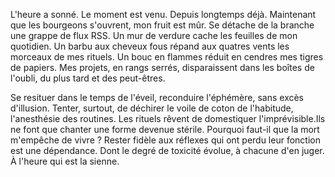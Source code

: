 L'heure a sonné. Le moment est venu. Depuis longtemps déjà. Maintenant que les bourgeons s'ouvrent, mon fruit est mûr. Se détache de la branche une grappe de flux RSS. Un mur de verdure cache les feuilles de mon quotidien. Un barbu aux cheveux fous répand aux quatres vents les morceaux de mes rituels. Un bouc en flammes réduit en cendres mes tigres de papiers. Mes projets, en rangs serrés, disparaissent dans les boîtes de l'oubli, du plus tard et des peut-êtres.

Se resituer dans le temps de l'éveil, reconduire l'éphémère, sans excès d'illusion. Tenter, surtout, de déchirer le voile de coton de l'habitude, l'anesthésie des routines. Les rituels rêvent de domestiquer l'imprévisible.Ils ne font que chanter une forme devenue stérile. Pourquoi faut-il que la mort m'empêche de vivre ? Rester fidèle aux réflexes qui ont perdu leur fonction est une dépendance. Dont le degré de toxicité évolue, à chacune d'en juger. À l'heure qui est la sienne. 
